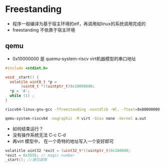 # Freestanding

- 程序一般编译为基于宿主环境的elf，再调用如linux的系统调用完成的
- freestanding 不依靠于宿主环境

## qemu
-  0x10000000 是 quemu-system-riscv virt机器模型的串口地址
```c
#include <stdint.h>

void _start() {
  volatile uint8_t *p =
	   (uint8_t *)(uintptr_t)0x10000000;
  *p = 'A';
  while (1) ;
}
```

```sh
riscv64-linux-gnu-gcc -ffreestanding -nostdlib -Wl, -Ttext=0x80000000 -O2 a.c

qemu-system-riscv64 -nographic -M virt -bios none -kernel a.out
```

- 如何结束运行？
- 没有操作系统无法 C-c C-d
- 再virt 模型中， 在一个奇特的地址写入一个安好即可
```c
volatitle uint32 *exit = (uint32_t*)(uintptr_t)0x100000;
*exit = 0x5555; // magic number
_start(); //递归调用
```